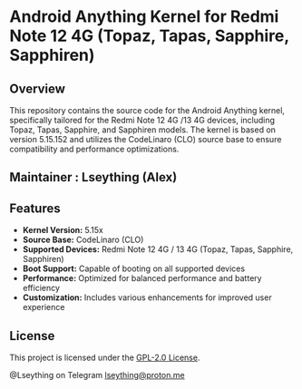 # Android Anything Kernel for Redmi Note 12 4G (Topaz, Tapas, Sapphire, Sapphiren)

## Overview

This repository contains the source code for the Android Anything kernel, specifically tailored for the Redmi Note 12 4G /13 4G devices, including Topaz, Tapas, Sapphire, and Sapphiren models. The kernel is based on version 5.15.152 and utilizes the CodeLinaro (CLO) source base to ensure compatibility and performance optimizations.

## Maintainer : Lseything (Alex)

## Features

- **Kernel Version:** 5.15x
- **Source Base:** CodeLinaro (CLO)
- **Supported Devices:** Redmi Note 12 4G / 13 4G (Topaz, Tapas, Sapphire, Sapphiren)
- **Boot Support:** Capable of booting on all supported devices
- **Performance:** Optimized for balanced performance and battery efficiency
- **Customization:** Includes various  enhancements for improved user experience

## License

This project is licensed under the [GPL-2.0 License](LICENSE).

@Lseything on Telegram
<lseything@proton.me>
